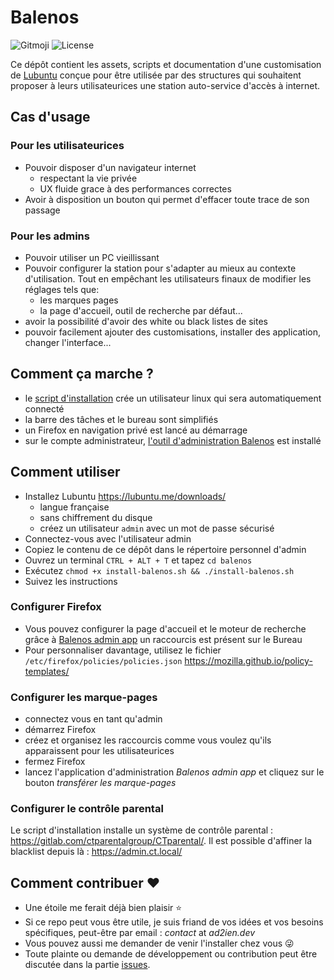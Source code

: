 # Balenos

![Gitmoji](https://img.shields.io/badge/gitmoji-%20%F0%9F%98%9C%20%F0%9F%98%8D-FFDD67.svg)
![License](https://img.shields.io/badge/license-GNU-blue.svg?logo=GNU)

Ce dépôt contient les assets, scripts et documentation d'une customisation de [Lubuntu](https://lubuntu.me/) conçue pour être utilisée par des structures qui souhaitent proposer à leurs utilisateurices une station auto-service d'accès à internet.

## Cas d'usage

### Pour les utilisateurices

- Pouvoir disposer d'un navigateur internet
  - respectant la vie privée
  - UX fluide grace à des performances correctes
- Avoir à disposition un bouton qui permet d'effacer toute trace de son passage

### Pour les admins

- Pouvoir utiliser un PC vieillissant
- Pouvoir configurer la station pour s'adapter au mieux au contexte d'utilisation. Tout en empêchant les utilisateurs finaux de modifier les réglages tels que:
  - les marques pages
  - la page d'accueil, outil de recherche par défaut...
- avoir la possibilité d'avoir des white ou black listes de sites
- pouvoir facilement ajouter des customisations, installer des application, changer l'interface...

## Comment ça marche ?

- le [script d'installation](install-balenos.sh) crée un utilisateur linux qui sera automatiquement connecté
- la barre des tâches et le bureau sont simplifiés
- un Firefox en navigation privé est lancé au démarrage
- sur le compte administrateur, [l'outil d'administration Balenos](admin-assets/balenos-admin-app/README.md) est installé

## Comment utiliser

- Installez Lubuntu <https://lubuntu.me/downloads/>
  - langue française
  - sans chiffrement du disque
  - créez un utilisateur `admin` avec un mot de passe sécurisé
- Connectez-vous avec l'utilisateur admin
- Copiez le contenu de ce dépôt dans le répertoire personnel d'admin
- Ouvrez un terminal `CTRL + ALT + T` et tapez `cd balenos`
- Exécutez `chmod +x install-balenos.sh && ./install-balenos.sh`
- Suivez les instructions

### Configurer Firefox

- Vous pouvez configurer la page d'accueil et le moteur de recherche grâce à [Balenos admin app](admin-assets/balenos-admin-app/README.md) un raccourcis est présent sur le Bureau
- Pour personnaliser davantage, utilisez le fichier `/etc/firefox/policies/policies.json` <https://mozilla.github.io/policy-templates/>

### Configurer les marque-pages

- connectez vous en tant qu'admin
- démarrez Firefox
- créez et organisez les raccourcis comme vous voulez qu'ils apparaissent pour les utilisateurices
- fermez Firefox
- lancez l'application d'administration _Balenos admin app_ et cliquez sur le bouton _transférer les marque-pages_

### Configurer le contrôle parental

Le script d'installation installe un système de contrôle parental : <https://gitlab.com/ctparentalgroup/CTparental/>. Il est possible d'affiner la blacklist depuis là : <https://admin.ct.local/>

## Comment contribuer ❤️

- Une étoile me ferait déjà bien plaisir ⭐
- Si ce repo peut vous être utile, je suis friand de vos idées et vos besoins spécifiques, peut-être par email : _contact_ at _ad2ien.dev_
- Vous pouvez aussi me demander de venir l'installer chez vous 😜
- Toute plainte ou demande de développement ou contribution peut être discutée dans la partie [issues](https://github.com/ad2ien/balenos/issues).
